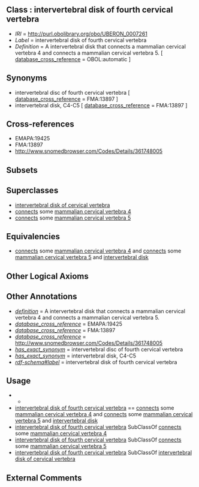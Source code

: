 
## Class : intervertebral disk of fourth cervical vertebra

 * *IRI* = http://purl.obolibrary.org/obo/UBERON_0007261
 * *Label* = intervertebral disk of fourth cervical vertebra
 * *Definition* = A intervertebral disk that connects a mammalian cervical vertebra 4 and connects a mammalian cervical vertebra 5. [ [database_cross_reference](../../ef/oboInOwl#hasDbXref.md) = OBOL:automatic ]

## Synonyms

 * intervertebral disc of fourth cervical vertebra [ [database_cross_reference](../../ef/oboInOwl#hasDbXref.md) = FMA:13897 ]
 * intervertebral disk, C4-C5 [ [database_cross_reference](../../ef/oboInOwl#hasDbXref.md) = FMA:13897 ]

## Cross-references

 * EMAPA:19425
 * FMA:13897
 * http://www.snomedbrowser.com/Codes/Details/361748005

## Subsets


## Superclasses

 * [intervertebral disk of cervical vertebra](../../UBERON/52/UBERON_0007252.md)
 * [connects](../../RO/76/RO_0002176.md) some [mammalian cervical vertebra 4](../../UBERON/13/UBERON_0004613.md)
 * [connects](../../RO/76/RO_0002176.md) some [mammalian cervical vertebra 5](../../UBERON/14/UBERON_0004614.md)

## Equivalencies

 * [connects](../../RO/76/RO_0002176.md) some [mammalian cervical vertebra 4](../../UBERON/13/UBERON_0004613.md) and [connects](../../RO/76/RO_0002176.md) some [mammalian cervical vertebra 5](../../UBERON/14/UBERON_0004614.md) and [intervertebral disk](../../UBERON/66/UBERON_0001066.md)

## Other Logical Axioms


## Other Annotations

 * *[definition](../../IAO/15/IAO_0000115.md)* = A intervertebral disk that connects a mammalian cervical vertebra 4 and connects a mammalian cervical vertebra 5.
 * *[database_cross_reference](../../ef/oboInOwl#hasDbXref.md)* = EMAPA:19425
 * *[database_cross_reference](../../ef/oboInOwl#hasDbXref.md)* = FMA:13897
 * *[database_cross_reference](../../ef/oboInOwl#hasDbXref.md)* = http://www.snomedbrowser.com/Codes/Details/361748005
 * *[has_exact_synonym](../../ym/oboInOwl#hasExactSynonym.md)* = intervertebral disc of fourth cervical vertebra
 * *[has_exact_synonym](../../ym/oboInOwl#hasExactSynonym.md)* = intervertebral disk, C4-C5
 * *[rdf-schema#label](../../el/rdf-schema#label.md)* = intervertebral disk of fourth cervical vertebra

## Usage

 * -
 * [intervertebral disk of fourth cervical vertebra](../../UBERON/61/UBERON_0007261.md) == [connects](../../RO/76/RO_0002176.md) some [mammalian cervical vertebra 4](../../UBERON/13/UBERON_0004613.md) and [connects](../../RO/76/RO_0002176.md) some [mammalian cervical vertebra 5](../../UBERON/14/UBERON_0004614.md) and [intervertebral disk](../../UBERON/66/UBERON_0001066.md)
 * [intervertebral disk of fourth cervical vertebra](../../UBERON/61/UBERON_0007261.md) SubClassOf [connects](../../RO/76/RO_0002176.md) some [mammalian cervical vertebra 4](../../UBERON/13/UBERON_0004613.md)
 * [intervertebral disk of fourth cervical vertebra](../../UBERON/61/UBERON_0007261.md) SubClassOf [connects](../../RO/76/RO_0002176.md) some [mammalian cervical vertebra 5](../../UBERON/14/UBERON_0004614.md)
 * [intervertebral disk of fourth cervical vertebra](../../UBERON/61/UBERON_0007261.md) SubClassOf [intervertebral disk of cervical vertebra](../../UBERON/52/UBERON_0007252.md)

## External Comments

